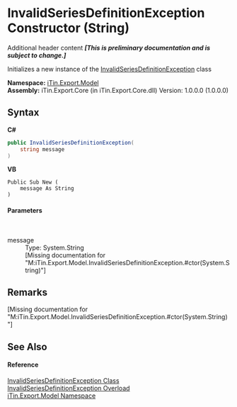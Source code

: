 # InvalidSeriesDefinitionException Constructor (String)
Additional header content _**\[This is preliminary documentation and is subject to change.\]**_

Initializes a new instance of the <a href="e9e7dc7f-5ab1-0e10-21f7-022e7d631a4d">InvalidSeriesDefinitionException</a> class

**Namespace:**&nbsp;<a href="ef57ffcc-e95e-b212-5a46-9aa6f5a3511f">iTin.Export.Model</a><br />**Assembly:**&nbsp;iTin.Export.Core (in iTin.Export.Core.dll) Version: 1.0.0.0 (1.0.0.0)

## Syntax

**C#**<br />
``` C#
public InvalidSeriesDefinitionException(
	string message
)
```

**VB**<br />
``` VB
Public Sub New ( 
	message As String
)
```


#### Parameters
&nbsp;<dl><dt>message</dt><dd>Type: System.String<br />\[Missing <param name="message"/> documentation for "M:iTin.Export.Model.InvalidSeriesDefinitionException.#ctor(System.String)"\]</dd></dl>

## Remarks
\[Missing <remarks> documentation for "M:iTin.Export.Model.InvalidSeriesDefinitionException.#ctor(System.String)"\]

## See Also


#### Reference
<a href="e9e7dc7f-5ab1-0e10-21f7-022e7d631a4d">InvalidSeriesDefinitionException Class</a><br /><a href="a1f5e5a8-7210-15bc-0e8c-75b1e3dffeb8">InvalidSeriesDefinitionException Overload</a><br /><a href="ef57ffcc-e95e-b212-5a46-9aa6f5a3511f">iTin.Export.Model Namespace</a><br />